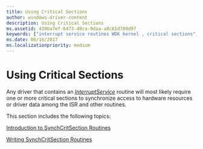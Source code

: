 ```yaml
---
title: Using Critical Sections
author: windows-driver-content
description: Using Critical Sections
ms.assetid: 439ba7ef-6473-40ca-9daa-a8c61d789d97
keywords: ["interrupt service routines WDK kernel , critical sections", "ISRs WDK kernel , critical sections", "InterruptService", "synchronization WDK kernel , interrupts"]
ms.date: 06/16/2017
ms.localizationpriority: medium
---
```


# Using Critical Sections





Any driver that contains an [*InterruptService*](https://msdn.microsoft.com/library/windows/hardware/ff547958) routine will most likely require one or more critical sections to synchronize access to hardware resources or driver data among the ISR and other routines.

This section includes the following topics:

[Introduction to SynchCritSection Routines](introduction-to-synchcritsection-routines.md)

[Writing SynchCritSection Routines](writing-synchcritsection-routines.md)

 

 




